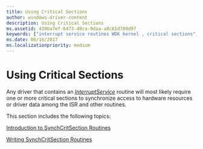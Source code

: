 ```yaml
---
title: Using Critical Sections
author: windows-driver-content
description: Using Critical Sections
ms.assetid: 439ba7ef-6473-40ca-9daa-a8c61d789d97
keywords: ["interrupt service routines WDK kernel , critical sections", "ISRs WDK kernel , critical sections", "InterruptService", "synchronization WDK kernel , interrupts"]
ms.date: 06/16/2017
ms.localizationpriority: medium
---
```


# Using Critical Sections





Any driver that contains an [*InterruptService*](https://msdn.microsoft.com/library/windows/hardware/ff547958) routine will most likely require one or more critical sections to synchronize access to hardware resources or driver data among the ISR and other routines.

This section includes the following topics:

[Introduction to SynchCritSection Routines](introduction-to-synchcritsection-routines.md)

[Writing SynchCritSection Routines](writing-synchcritsection-routines.md)

 

 




